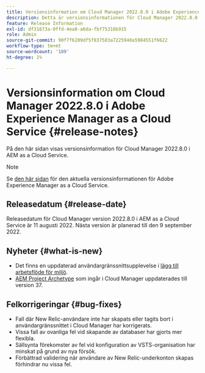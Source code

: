 ```yaml
---
title: Versionsinformation om Cloud Manager 2022.8.0 i Adobe Experience Manager as a Cloud Service
description: Detta är versionsinformationen för Cloud Manager 2022.8.0 i AEM as a Cloud Service.
feature: Release Information
exl-id: df31673a-0ffd-4ea8-a6da-fbf75318b915
role: Admin
source-git-commit: 90f7f6209df5f837583a7225940a5984551f6622
workflow-type: tm+mt
source-wordcount: '189'
ht-degree: 1%

---
```


# Versionsinformation om Cloud Manager 2022.8.0 i Adobe Experience Manager as a Cloud Service {#release-notes}

På den här sidan visas versionsinformation för Cloud Manager 2022.8.0 i AEM as a Cloud Service.

>[!NOTE]
>
>Se [den här sidan](/help/release-notes/release-notes-cloud/release-notes-current.md) för den aktuella versionsinformationen för Adobe Experience Manager as a Cloud Service.

## Releasedatum {#release-date}

Releasedatum för Cloud Manager version 2022.8.0 i AEM as a Cloud Service är 11 augusti 2022. Nästa version är planerad till den 9 september 2022.

## Nyheter {#what-is-new}

* Det finns en uppdaterad användargränssnittsupplevelse i [lägg till arbetsflöde för miljö](/help/implementing/cloud-manager/manage-environments.md).
* [AEM Project Archetype](https://experienceleague.adobe.com/docs/experience-manager-core-components/using/developing/archetype/overview.html) som ingår i Cloud Manager uppdaterades till version 37.

## Felkorrigeringar {#bug-fixes}

* Fall där New Relic-användare inte har skapats eller tagits bort i användargränssnittet i Cloud Manager har korrigerats.
* Vissa fall av ovanliga fel vid skapande av databaser har gjorts mer flexibla.
* Sällsynta förekomster av fel vid konfiguration av VSTS-organisation har minskat på grund av nya försök.
* Förbättrad validering när användare av New Relic-underkonton skapas förhindrar nu vissa fel.
